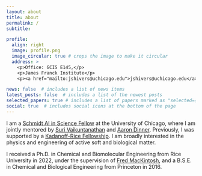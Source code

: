 ```yaml
---
layout: about
title: about
permalink: /
subtitle:

profile:
  align: right
  image: profile.png
  image_circular: true # crops the image to make it circular
  address: >
    <p>Office: GCIS E145,</p>
    <p>James Franck Institute</p>
    <p><a href="mailto:jshivers@uchicago.edu">jshivers@uchicago.edu</a></p>

news: false  # includes a list of news items
latest_posts: false  # includes a list of the newest posts
selected_papers: true # includes a list of papers marked as "selected={true}"
social: true  # includes social icons at the bottom of the page
---
```


I am a [Schmidt AI in Science Fellow](https://www.schmidtfutures.com/our-work/schmidt-ai-in-science-postdocs/) at the University of Chicago, where I am jointly mentored by [Suri Vaikuntanathan](https://chemistry.uchicago.edu/faculty/suri-vaikuntanathan-0) and [Aaron Dinner](https://chemistry.uchicago.edu/faculty/aaron-dinner). Previously, I was supported by a [Kadanoff-Rice Fellowship](https://mrsec.uchicago.edu/education/for-our-research-community/kadanoff-rice-postdoctoral-fellowships/). I am broadly interested in the physics and engineering of active soft and biological matter.

I received a Ph.D. in Chemical and Biomolecular Engineering from Rice University in 2022, under the supervision of [Fred MacKintosh](https://profiles.rice.edu/faculty/frederick-c-mackintosh), and a B.S.E. in Chemical and Biological Engineering from Princeton in 2016.